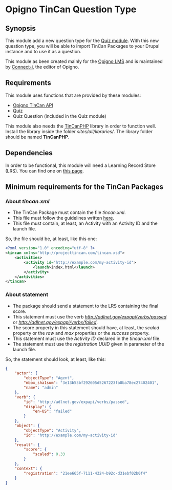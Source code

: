# Opigno TinCan Question Type
## Synopsis

This module add a new question type for the [Quiz module](https://www.drupal.org/project/quiz).
With this new question type, you will be able to import TinCan Packages to your Drupal instance and to use it as a
question.

This module as been created mainly for the [Opigno LMS](https://www.drupal.org/project/opigno_lms) and is maintained by
[Connect-i](https://www.drupal.org/node/1773678), the editor of Opigno.


## Requirements

This module uses functions that are provided by these modules:
- [Opigno TinCan API](https://www.drupal.org/sandbox/amermod/2696181)
- [Quiz](https://www.drupal.org/project/quiz)
- Quiz Question (included in the Quiz module)

This module also needs the [TinCanPHP](https://github.com/RusticiSoftware/TinCanPHP) library in order to function well.
Install the library inside the folder *sites/all/libraries/*. The library folder should be named **TinCanPHP**.


## Dependencies

In order to be functional, this module will need a Learning Record Store (LRS). You can find one on
[this page](https://tincanapi.com/get-lrs/).


## Minimum requirements for the TinCan Packages

### About *tincan.xml*
- The TinCan Package must contain the file *tincan.xml*.
- This file must follow the guidelines written [here](https://github.com/RusticiSoftware/launch/blob/master/lms_lrs.md).
- This file must contain, at least, an Activity with an Activity ID and the launch file.

So, the file should be, at least, like this one:
```xml
<?xml version="1.0" encoding="utf-8" ?>
<tincan xmlns="http://projecttincan.com/tincan.xsd">
    <activities>
        <activity id="http://example.com/my-activity-id">
            <launch>index.html</launch>
        </activity>
    </activities>
</tincan>
```

### About statement
- The package should send a statement to the LRS containing the final score.
- This statement must use the verb *http://adlnet.gov/expapi/verbs/passed* or *http://adlnet.gov/expapi/verbs/failed*.
- The score property in this statement should have, at least, the *scaled* property or the *raw* and *max* properties or
   the *success* property.
- This statement must use the *Activity ID* declared in the *tincan.xml* file.
- The statement must use the *registration UUID* given in parameter of the launch file.

So, the statement should look, at least, like this:
```json
{
    "actor": {
        "objectType": "Agent",
        "mbox_sha1sum": "3e13b53bf292605d5267223fa8ba78ec27402401",
        "name": "admin"
    },
    "verb": {
        "id": "http://adlnet.gov/expapi/verbs/passed",
        "display": {
            "en-US": "failed"
        }
    },
    "object": {
        "objectType": "Activity",
        "id": "http://example.com/my-activity-id"
    },
    "result": {
        "score": {
            "scaled": 0.33
        }
    },
    "context": {
        "registration": "21ee665f-7111-4324-b92c-d31ebf02b0f4"
    }
}
```
